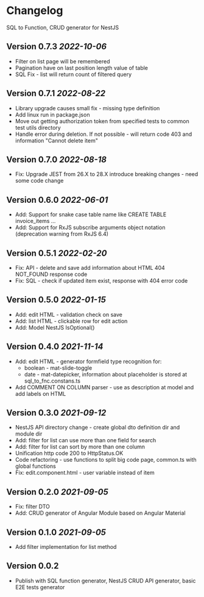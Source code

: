 # Changelog 
SQL to Function, CRUD generator for NestJS

## Version 0.7.3 _2022-10-06_
* Filter on list page will be remembered
* Pagination have on last position length value of table
* SQL Fix - list will return count of filtered query 

## Version 0.7.1 _2022-08-22_
* Library upgrade causes small fix - missing type definition
* Add linux run in package.json
* Move out getting authorization token from specified tests to common test utils directory
* Handle error during deletion. If not possible - will return code 403 and information "Cannot delete item" 

## Version 0.7.0 _2022-08-18_
* Fix: Upgrade JEST from 26.X to 28.X introduce breaking changes - need some code change

## Version 0.6.0 _2022-06-01_
* Add: Support for snake case table name like CREATE TABLE invoice_items ...
* Add: Support for RxJS subscribe arguments object notation (deprecation warning from RxJS 6.4)

## Version 0.5.1 _2022-02-20_
* Fix: API - delete and save add information about HTML 404 NOT_FOUND response code
* Fix: SQL - check if updated item exist, response with 404 error code

## Version 0.5.0 _2022-01-15_
* Add: edit HTML - validation check on save
* Add: list HTML - clickable row for edit action
* Add: Model NestJS IsOptional()

## Version 0.4.0 _2021-11-14_
* Add: edit HTML - generator formfield type recognition for:
  * boolean - mat-slide-toggle
  * date - mat-datepicker, information about placeholder is stored at sql_to_fnc.constans.ts
* Add COMMENT ON COLUMN parser - use as description at model and add labels on HTML

## Version 0.3.0 _2021-09-12_
* NestJS API directory change - create global dto definition dir and module dir
* Add: filter for list can use more than one field for search
* Add: filter for list can sort by more than one column
* Unification http code 200 to HttpStatus.OK
* Code refactoring - use functions to split big code page, common.ts with global functions
* Fix: edit.component.html - user variable instead of item

## Version 0.2.0 _2021-09-05_

* Fix: filter DTO
* Add: CRUD generator of Angular Module based on Angular Material

## Version 0.1.0 _2021-09-05_

* Add filter implementation for list method

## Version 0.0.2
* Publish with SQL function generator, NestJS CRUD API generator, basic E2E tests generator
